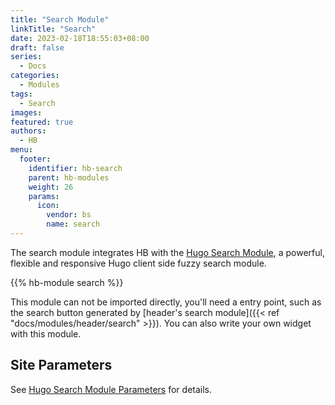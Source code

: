```yaml
---
title: "Search Module"
linkTitle: "Search"
date: 2023-02-18T18:55:03+08:00
draft: false
series:
  - Docs
categories:
  - Modules
tags:
  - Search
images:
featured: true
authors:
  - HB
menu:
  footer:
    identifier: hb-search
    parent: hb-modules
    weight: 26
    params:
      icon:
        vendor: bs
        name: search
---
```


The search module integrates HB with the [Hugo Search Module](https://github.com/hugomods/search), a powerful, flexible and responsive Hugo client side fuzzy search module.

<!--more-->

{{% hb-module search %}}

This module can not be imported directly, you'll need a entry point, such as the search button generated by [header's search module]({{< ref "docs/modules/header/search" >}}). You can also write your own widget with this module.

## Site Parameters

See [Hugo Search Module Parameters](https://hugomods.com/en/docs/search/#site-parameters) for details.
